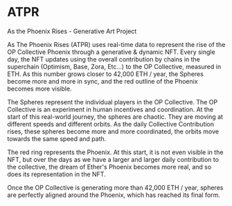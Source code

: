 # ATPR
As the Phoenix Rises - Generative Art Project

As The Phoenix Rises (ATPR) uses real-time data to represent the rise of the OP Collective Phoenix through a generative & dynamic NFT. Every single day, the NFT updates using the overall contribution by chains in the superchain (Optimism, Base, Zora, Etc...) to the OP Collective, measured in ETH. As this number grows closer to 42,000 ETH / year, the Spheres become more and more in sync, and the red outline of the Phoenix becomes more visible. 

The Spheres represent the individual players in the OP Collective. The OP Collective is an experiment in human incentives and coordination. At the start of this real-world journey, the spheres are chaotic. They are moving at different speeds and different orbits. As the daily Collective Contribution rises, these spheres become more and more coordinated, the orbits move towards the same speed and path.

The red ring represents the Phoenix. At this start, it is not even visible in the NFT, but over the days as we have a larger and larger daily contribution to the collective, the dream of Ether's Phoenix becomes more real, and so does its representation in the NFT.

Once the OP Collective is generating more than 42,000 ETH / year, spheres are perfectly aligned around the Phoenix, which has reached its final form. 

